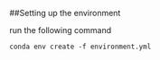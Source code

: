 ##Setting up the environment

run the following command 

```
conda env create -f environment.yml
``` 


